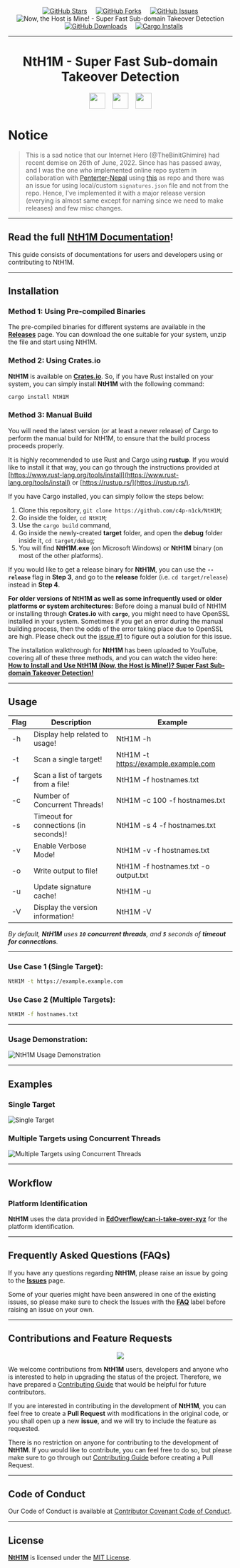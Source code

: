 <!-- NtH1M | Now, the Host is Mine! - Super Fast Sub-domain Takeover Detection! -->

<p align="center">
        <a href="https://github.com/c4p-n1ck/NtH1M/stargazers" target="_blank"><img alt="GitHub Stars" src="https://img.shields.io/github/stars/c4p-n1ck/NtH1M?style=for-the-badge" /></a>
        &nbsp;&nbsp;&nbsp;
        <a href="https://github.com/c4p-n1ck/NtH1M/network/members" target="_blank"><img alt="GitHub Forks" src="https://img.shields.io/github/forks/c4p-n1ck/NtH1M?style=for-the-badge" /></a>
        &nbsp;&nbsp;&nbsp;
        <a href="https://github.com/c4p-n1ck/NtH1M/issues" target="_blank"><img alt="GitHub Issues" src="https://img.shields.io/github/issues/c4p-n1ck/NtH1M?style=for-the-badge" /></a>
        <br />
        <img src="images/header.png" alt="Now, the Host is Mine! - Super Fast Sub-domain Takeover Detection" title="NtH1M | Now, the Host is Mine!">
        <br />
        &nbsp;&nbsp;&nbsp;
        <a href="https://github.com/c4p-n1ck/NtH1M/releases" target="_blank"><img alt="GitHub Downloads" src="https://img.shields.io/github/downloads/c4p-n1ck/NtH1M/total.svg?style=for-the-badge&label=GitHub+Downloads" /></a>
        &nbsp;&nbsp;&nbsp;
        <a href="https://crates.io/crates/NtH1M" target="_blank"><img alt="Cargo Installs" src="https://img.shields.io/crates/d/NtH1M?style=for-the-badge&label=Cargo+Installs" /></a>
</p>


***


<h1 align="center"> NtH1M - Super Fast Sub-domain Takeover Detection </h1>
<p align="center">
    <a href="https://github.com/c4p-n1ck/NtH1M/releases/tag/label" target="_blank"><img src="https://img.shields.io/badge/latest-0.2.4-blue?style=for-the-badge&label=Latest+Release" height="36" /></a>
    &nbsp;&nbsp;
    <a href="https://www.rust-lang.org/" target="_blank"><img src="https://forthebadge.com/images/badges/made-with-rust.svg" height="36" /></a>
    &nbsp;&nbsp;
    <a href="https://whoisbinit.me/NtHiM/" target="_blank"><img src="https://img.shields.io/badge/documentation-blue?style=for-the-badge&label=Read&logo=docsdotrs&labelColor=c21919&color=bd1799" height="36" /></a>
</p>


# Notice

> This is a sad notice that our Internet Hero (@TheBinitGhimire) had recent demise on 26th of June, 2022. Since has has passed away, and I was the one who implemented online repo system in collaboration with [Penterter-Nepal](https://github.com/Pentester-Nepal) using [this](https://git.io/signatures_json) as repo and there was an issue for using local/custom `signatures.json` file and not from the repo. Hence, I've implemented it with a major release version (everying is almost same except for naming since we need to make releases) and few misc changes.


***


## Read the full [**NtH1M Documentation**](https://whoisbinit.me/NtHiM/)!

This guide consists of documentations for users and developers using or contributing to NtH1M.

***

## Installation

### Method 1: Using Pre-compiled Binaries
The pre-compiled binaries for different systems are available in the [**Releases**](https://github.com/c4p-n1ck/NtH1M/releases) page. You can download the one suitable for your system, unzip the file and start using NtH1M.

### Method 2: Using Crates.io
**NtH1M** is available on **[Crates.io](https://crates.io/crates/NtH1M)**. So, if you have Rust installed on your system, you can simply install **NtH1M** with the following command:

```bash
cargo install NtH1M
```

### Method 3: Manual Build
You will need the latest version (or at least a newer release) of Cargo to perform the manual build for NtH1M, to ensure that the build process proceeds properly.

It is highly recommended to use Rust and Cargo using **rustup**. If you would like to install it that way, you can go through the instructions provided at [https://www.rust-lang.org/tools/install](https://www.rust-lang.org/tools/install) or [https://rustup.rs/](https://rustup.rs/).

If you have Cargo installed, you can simply follow the steps below:
1. Clone this repository, `git clone https://github.com/c4p-n1ck/NtH1M`;
2. Go inside the folder, `cd NtH1M`;
3. Use the `cargo build` command,
4. Go inside the newly-created **target** folder, and open the **debug** folder inside it, `cd target/debug`;
5. You will find **NtH1M.exe** (on Microsoft Windows) or **NtH1M** binary (on most of the other platforms).

If you would like to get a release binary for **NtH1M**, you can use the **`--release`** flag in **Step 3**, and go to the **release** folder (i.e. `cd target/release`) instead in **Step 4**.

**For older versions of NtH1M as well as some infrequently used or older platforms or system architectures:**
Before doing a manual build of NtH1M or installing through **Crates.io** with **`cargo`**, you might need to have OpenSSL installed in your system. Sometimes if you get an error during the manual building process, then the odds of the error taking place due to OpenSSL are high. Please check out the [issue #1](https://github.com/c4p-n1ck/NtH1M/issues/1) to figure out a solution for this issue.

The installation walkthrough for **NtH1M** has been uploaded to YouTube, covering all of these three methods, and you can watch the video here: **[How to Install and Use NtH1M (Now, the Host is Mine!)? Super Fast Sub-domain Takeover Detection!](https://youtu.be/CUTbqFhRjwY)**


***

## Usage

| Flag | Description                           | Example                              |
| ---- | ------------------------------------- | ------------------------------------ |
| -h   | Display help related to usage!        | NtH1M -h                             |
| -t   | Scan a single target!                 | NtH1M -t https://example.example.com |
| -f   | Scan a list of targets from a file!   | NtH1M -f hostnames.txt               |
| -c   | Number of Concurrent Threads!         | NtH1M -c 100 -f hostnames.txt        |
| -s   | Timeout for connections (in seconds)! | NtH1M -s 4 -f hostnames.txt          |
| -v   | Enable Verbose Mode!                  | NtH1M -v -f hostnames.txt            |
| -o   | Write output to file!                 | NtH1M -f hostnames.txt -o output.txt |
| -u   | Update signature cache!               | NtH1M -u                             |
| -V   | Display the version information!      | NtH1M -V                             |

*By default, **NtH1M** uses **`10`** **concurrent threads**, and **`5`** seconds of **timeout for connections**.*

***

### Use Case 1 (Single Target):

```bash
NtH1M -t https://example.example.com
```

### Use Case 2 (Multiple Targets):

```bash
NtH1M -f hostnames.txt
```

***

### Usage Demonstration:

![NtH1M Usage Demonstration](images/demonstration.gif)

***

## Examples

### Single Target
![Single Target](images/examples/example1.png)

### Multiple Targets using Concurrent Threads
![Multiple Targets using Concurrent Threads](images/examples/example2.png)

***

## Workflow

### Platform Identification
**NtH1M** uses the data provided in **[EdOverflow/can-i-take-over-xyz](https://github.com/EdOverflow/can-i-take-over-xyz)** for the platform identification.

***

## Frequently Asked Questions (FAQs)
If you have any questions regarding **NtH1M**, please raise an issue by going to the **[Issues](https://github.com/c4p-n1ck/NtH1M/issues)** page.

Some of your queries might have been answered in one of the existing issues, so please make sure to check the Issues with the **[FAQ](https://github.com/c4p-n1ck/NtH1M/issues?q=is%3Aissue+label%3AFAQ)** label before raising an issue on your own.

***

## Contributions and Feature Requests
<p align="center">
    <a href="https://github.com/c4p-n1ck/NtH1M/pulls"><img src="https://img.shields.io/badge/Pull%20Requests-welcome-brightgreen.svg?style=for-the-badge" /></a>
</p>


We welcome contributions from **NtH1M** users, developers and anyone who is interested to help in upgrading the status of the project. Therefore, we have prepared a [Contributing Guide](.github/CONTRIBUTING.md) that would be helpful for future contributors.

If you are interested in contributing in the development of **NtH1M**, you can feel free to create a **Pull Request** with modifications in the original code, or you shall open up a new **issue**, and we will try to include the feature as requested.

There is no restriction on anyone for contributing to the development of **NtH1M**. If you would like to contribute, you can feel free to do so, but please make sure to go through out [Contributing Guide](.github/CONTRIBUTING.md) before creating a Pull Request.

***

## Code of Conduct

Our Code of Conduct is available at [Contributor Covenant Code of Conduct](.github/CODE_OF_CONDUCT.md).

***

## License

[**NtH1M**](https://github.com/c4p-n1ck/NtH1M) is licensed under the [MIT License](https://github.com/c4p-n1ck/NtH1M/blob/main/LICENSE).
